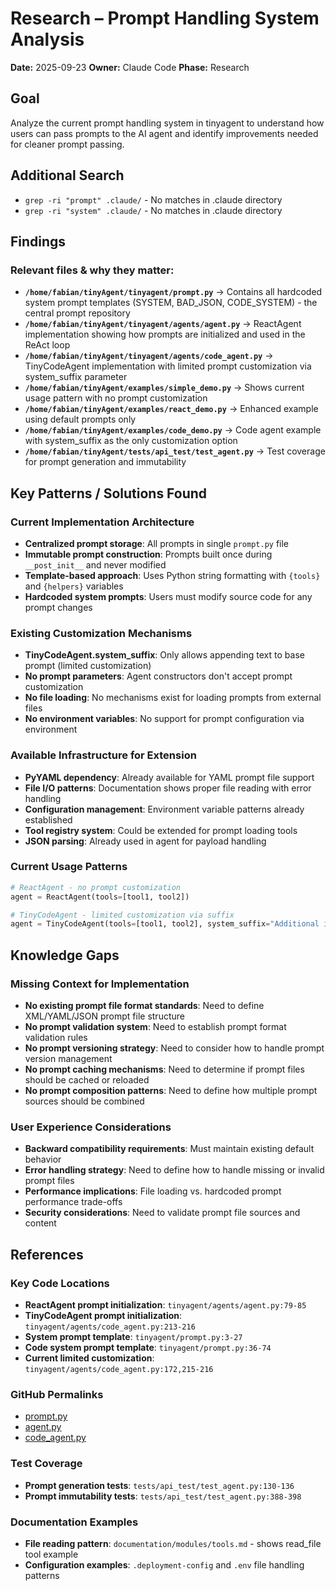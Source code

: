 # Research – Prompt Handling System Analysis
**Date:** 2025-09-23
**Owner:** Claude Code
**Phase:** Research

## Goal
Analyze the current prompt handling system in tinyagent to understand how users can pass prompts to the AI agent and identify improvements needed for cleaner prompt passing.

## Additional Search
- `grep -ri "prompt" .claude/` - No matches in .claude directory
- `grep -ri "system" .claude/` - No matches in .claude directory

## Findings

### Relevant files & why they matter:
- **`/home/fabian/tinyAgent/tinyagent/prompt.py`** → Contains all hardcoded system prompt templates (SYSTEM, BAD_JSON, CODE_SYSTEM) - the central prompt repository
- **`/home/fabian/tinyAgent/tinyagent/agents/agent.py`** → ReactAgent implementation showing how prompts are initialized and used in the ReAct loop
- **`/home/fabian/tinyAgent/tinyagent/agents/code_agent.py`** → TinyCodeAgent implementation with limited prompt customization via system_suffix parameter
- **`/home/fabian/tinyAgent/examples/simple_demo.py`** → Shows current usage pattern with no prompt customization
- **`/home/fabian/tinyAgent/examples/react_demo.py`** → Enhanced example using default prompts only
- **`/home/fabian/tinyAgent/examples/code_demo.py`** → Code agent example with system_suffix as the only customization option
- **`/home/fabian/tinyAgent/tests/api_test/test_agent.py`** → Test coverage for prompt generation and immutability

## Key Patterns / Solutions Found

### Current Implementation Architecture
- **Centralized prompt storage**: All prompts in single `prompt.py` file
- **Immutable prompt construction**: Prompts built once during `__post_init__` and never modified
- **Template-based approach**: Uses Python string formatting with `{tools}` and `{helpers}` variables
- **Hardcoded system prompts**: Users must modify source code for any prompt changes

### Existing Customization Mechanisms
- **TinyCodeAgent.system_suffix**: Only allows appending text to base prompt (limited customization)
- **No prompt parameters**: Agent constructors don't accept prompt customization
- **No file loading**: No mechanisms exist for loading prompts from external files
- **No environment variables**: No support for prompt configuration via environment

### Available Infrastructure for Extension
- **PyYAML dependency**: Already available for YAML prompt file support
- **File I/O patterns**: Documentation shows proper file reading with error handling
- **Configuration management**: Environment variable patterns already established
- **Tool registry system**: Could be extended for prompt loading tools
- **JSON parsing**: Already used in agent for payload handling

### Current Usage Patterns
```python
# ReactAgent - no prompt customization
agent = ReactAgent(tools=[tool1, tool2])

# TinyCodeAgent - limited customization via suffix
agent = TinyCodeAgent(tools=[tool1, tool2], system_suffix="Additional instructions")
```

## Knowledge Gaps

### Missing Context for Implementation
- **No existing prompt file format standards**: Need to define XML/YAML/JSON prompt file structure
- **No prompt validation system**: Need to establish prompt format validation rules
- **No prompt versioning strategy**: Need to consider how to handle prompt version management
- **No prompt caching mechanisms**: Need to determine if prompt files should be cached or reloaded
- **No prompt composition patterns**: Need to define how multiple prompt sources should be combined

### User Experience Considerations
- **Backward compatibility requirements**: Must maintain existing default behavior
- **Error handling strategy**: Need to define how to handle missing or invalid prompt files
- **Performance implications**: File loading vs. hardcoded prompt performance trade-offs
- **Security considerations**: Need to validate prompt file sources and content

## References

### Key Code Locations
- **ReactAgent prompt initialization**: `tinyagent/agents/agent.py:79-85`
- **TinyCodeAgent prompt initialization**: `tinyagent/agents/code_agent.py:213-216`
- **System prompt template**: `tinyagent/prompt.py:3-27`
- **Code system prompt template**: `tinyagent/prompt.py:36-74`
- **Current limited customization**: `tinyagent/agents/code_agent.py:172,215-216`

### GitHub Permalinks
- [prompt.py](https://github.com/alchemiststudiosDOTai/tinyAgent/blob/ca5c6ea603a668200672795ddd249061b67e5547/tinyagent/prompt.py)
- [agent.py](https://github.com/alchemiststudiosDOTai/tinyAgent/blob/ca5c6ea603a668200672795ddd249061b67e5547/tinyagent/agents/agent.py)
- [code_agent.py](https://github.com/alchemiststudiosDOTai/tinyAgent/blob/ca5c6ea603a668200672795ddd249061b67e5547/tinyagent/agents/code_agent.py)

### Test Coverage
- **Prompt generation tests**: `tests/api_test/test_agent.py:130-136`
- **Prompt immutability tests**: `tests/api_test/test_agent.py:388-398`

### Documentation Examples
- **File reading pattern**: `documentation/modules/tools.md` - shows read_file tool example
- **Configuration examples**: `.deployment-config` and `.env` file handling patterns
